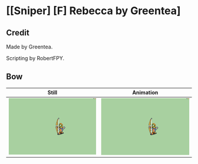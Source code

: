 # [\[Sniper\] \[F\] Rebecca by Greentea]

## Credit

Made by Greentea.

Scripting by RobertFPY.
	
## Bow

| Still | Animation |
| :---: | :-------: |
| ![Bow still](./Bow_000.png) | ![Bow animation](./Bow.gif) |
